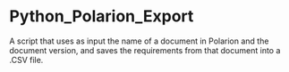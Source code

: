 # Python_Polarion_Export
A script that uses as input the name of a document in Polarion and the document version, and saves the requirements from that document into a .CSV file.
